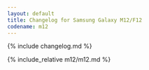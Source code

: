 ```yaml
---
layout: default
title: Changelog for Samsung Galaxy M12/F12
codename: m12
---
```


{% include changelog.md %}

{% include_relative m12/m12.md %}
